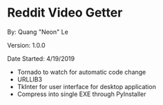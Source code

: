 # Reddit Video Getter

By: Quang "Neon" Le

Version: 1.0.0

Date Started: 4/19/2019

+ Tornado to watch for automatic code change
+ URLLIB3
+ TkInter for user interface for desktop application
+ Compress into single EXE through PyInstaller
